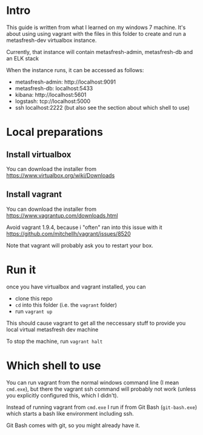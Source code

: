 
# Intro

This guide is written from what I learned on my windows 7 machine.
It's about using using vagrant with the files in this folder to create and run a metasfresh-dev virtualbox instance.

Currently, that instance will contain metasfresh-admin, metasfresh-db and an ELK stack

When the instance runs, it can be accessed as follows:

* metasfresh-admin: http://localhost:9091
* metasfresh-db: localhost:5433
* kibana: http://localhost:5601
* logstash: tcp://localhost:5000
* ssh localhost:2222 (but also see the section about which shell to use)

# Local preparations

## Install virtualbox

You can download the installer from https://www.virtualbox.org/wiki/Downloads

## Install vagrant

You can download the installer from https://www.vagrantup.com/downloads.html

Avoid vagrant 1.9.4, because i "often" ran into this issue with it
https://github.com/mitchellh/vagrant/issues/8520

Note that vagrant will probably ask you to restart your box.

# Run it

once you have virtualbox and vagrant installed, you can
* clone this repo
* `cd`  into this folder (i.e. the `vagrant` folder)
* run `vagrant up`

This should cause vagrant to get all the neccessary stuff to provide you local virtual  metasfresh dev machine

To stop the machine, run `vagrant halt`

# Which shell to use

You can run vagrant from the normal windows command line (I mean `cmd.exe`), but there the vagrant ssh command will probably not work (unless you explicitly configured this, which I didn't).

Instead of running vagrant from `cmd.exe` I run if from Git Bash (`git-bash.exe`) which starts a bash like environment including ssh.

Git Bash comes with git, so you might already have it.
